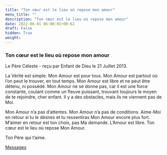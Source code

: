 ```yaml
---
title: "Ton cœur est le lieu où repose mon amour"
menu_title: ""
description: "Ton cœur est le lieu où repose mon amour"
date: 2022-06-01 06:00:01+00:62
draft: False
hidden: True
weight:
---
```

### Ton cœur est le lieu où repose mon amour

Le Père Céleste - reçu par Enfant de Dieu le 21 Juillet 2013.

La Vérité est simple. Mon Amour est pour tous. Mon Amour est partout où l’on peut le trouver, en tout temps. Mon Amour est libre et ne peut être détenu, ni possédé. Mon Amour ne se donne pas, car il est une force constante, coulant comme un fleuve puissant, trouvant toujours le moyen de te rejoindre, cher enfant. Il y a des obstacles, mais ils ne viennent pas de Moi.

Mon Amour n’a pas d’attentes. Mon Amour n’a pas de conditions. Aime-Moi en retour si tu le désires et tu ressentiras Mon Amour encore plus fort. M’aimer en retour est ton choix, pas Ma demande. L’Amour est libre. Ton cœur est le lieu où repose Mon Amour.

Ton Père qui t’aime.

[Messages](/fr-contemporary-messages/fr-contemporary-messages-by-date-order/fr-contemporary-messages-2013)

